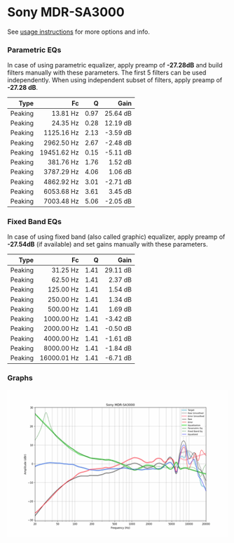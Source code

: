 # Sony MDR-SA3000
See [usage instructions](https://github.com/jaakkopasanen/AutoEq#usage) for more options and info.

### Parametric EQs
In case of using parametric equalizer, apply preamp of **-27.28dB** and build filters manually
with these parameters. The first 5 filters can be used independently.
When using independent subset of filters, apply preamp of **-27.28 dB**.

| Type    | Fc          |    Q | Gain     |
|--------:|------------:|-----:|---------:|
| Peaking | 13.81 Hz    | 0.97 | 25.64 dB |
| Peaking | 24.35 Hz    | 0.28 | 12.19 dB |
| Peaking | 1125.16 Hz  | 2.13 | -3.59 dB |
| Peaking | 2962.50 Hz  | 2.67 | -2.48 dB |
| Peaking | 19451.62 Hz | 0.15 | -5.11 dB |
| Peaking | 381.76 Hz   | 1.76 | 1.52 dB  |
| Peaking | 3787.29 Hz  | 4.06 | 1.06 dB  |
| Peaking | 4862.92 Hz  | 3.01 | -2.71 dB |
| Peaking | 6053.68 Hz  | 3.61 | 3.45 dB  |
| Peaking | 7003.48 Hz  | 5.06 | -2.05 dB |

### Fixed Band EQs
In case of using fixed band (also called graphic) equalizer, apply preamp of **-27.54dB**
(if available) and set gains manually with these parameters.

| Type    | Fc          |    Q | Gain     |
|--------:|------------:|-----:|---------:|
| Peaking | 31.25 Hz    | 1.41 | 29.11 dB |
| Peaking | 62.50 Hz    | 1.41 | 2.37 dB  |
| Peaking | 125.00 Hz   | 1.41 | 1.54 dB  |
| Peaking | 250.00 Hz   | 1.41 | 1.34 dB  |
| Peaking | 500.00 Hz   | 1.41 | 1.69 dB  |
| Peaking | 1000.00 Hz  | 1.41 | -3.42 dB |
| Peaking | 2000.00 Hz  | 1.41 | -0.50 dB |
| Peaking | 4000.00 Hz  | 1.41 | -1.61 dB |
| Peaking | 8000.00 Hz  | 1.41 | -1.84 dB |
| Peaking | 16000.01 Hz | 1.41 | -6.71 dB |

### Graphs
![](./Sony%20MDR-SA3000.png)